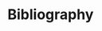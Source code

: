 # Bibliography

<!-- this will be autofilled with the bibliographic entries -->
<div id="put-bibliography-here"></div>
